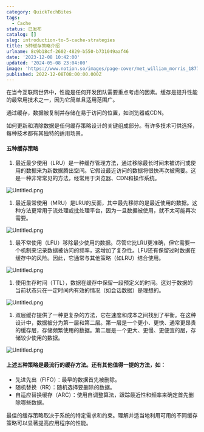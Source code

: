 ```yaml
---
category: QuickTechBites
tags:
  - Cache
status: 已发布
catalog: []
slug: introduction-to-5-cache-strategies
title: 5种缓存策略介绍
urlname: 8c9b18cf-2602-4829-b550-b731049aaf46
date: '2023-12-08 10:42:00'
updated: '2024-05-08 23:04:00'
image: 'https://www.notion.so/images/page-cover/met_william_morris_1877_willow.jpg'
published: 2022-12-08T08:00:00.000Z
---
```


在当今互联网世界中，性能是任何开发团队需要重点考虑的因素。缓存是提升性能的最常用技术之一，因为它简单且适用范围广。


通过缓存，数据被复制并存储在易于访问的位置，如浏览器或CDN。


如何更新和清除数据是任何缓存策略设计的关键组成部分。有许多技术可供选择，每种技术都有其独特的适用场景。


#### 五种缓存策略

1. 最近最少使用（LRU）是一种缓存管理方法，通过移除最长时间未被访问或使用的数据来为新数据腾出空间。它假设最近访问的数据将很快再次被需要。这是一种非常常见的方法，经常用于浏览器、CDN和操作系统。

![Untitled.png](https://prod-files-secure.s3.us-west-2.amazonaws.com/5d24fe63-e567-4804-86f9-9fdc62e13082/74494354-3dc7-4fc2-be3e-7e15913b3f24/Untitled.png?X-Amz-Algorithm=AWS4-HMAC-SHA256&X-Amz-Content-Sha256=UNSIGNED-PAYLOAD&X-Amz-Credential=ASIAZI2LB466U3OEP5PB%2F20250404%2Fus-west-2%2Fs3%2Faws4_request&X-Amz-Date=20250404T213433Z&X-Amz-Expires=3600&X-Amz-Security-Token=IQoJb3JpZ2luX2VjEKb%2F%2F%2F%2F%2F%2F%2F%2F%2F%2FwEaCXVzLXdlc3QtMiJHMEUCIQDsyYT6a47GrFSdiTgy4xh16NAixzdDPSdnI0phaAhv%2FAIgS2%2BASkYBfetyX7n2cvHVYiWpSGAdTAY9epZW1dttagcq%2FwMIHxAAGgw2Mzc0MjMxODM4MDUiDAkFIGA8VrWv4uJNzyrcAxWQxQjX%2BbR3AJ1Dhno1x33hsdUlO0IpPS6RukQSfrPphqmZyWhGGyeQSSXKXNQSawVjynnwS0iGedleHlyd%2BE6qGUJIrwmLkZ0psiTZRoqjW%2BaLGJAw0z7Ss2XIRXZEqFHXEgjQv4mNUkpxzoncOP%2BZqTVvmcL1Qb7RN%2BknKIGxPG%2F3N3dkRnawBgm6LHPFwHIS41HN9UA9SjQKQSSfHYZcqQNBpxEcZYoezlH5Dtc8ZmpF%2F6w25RqbJdVzppCk7eKGuckLqJvoubQtCGkpHRe6uZ81natdyNJjumJCFIDj3lNZu0poxfUS6JbhvaFJ%2Bv7mkRIVmQd0SMGhIZ6TCSAzqj4cboCsFb9ITyxYD1G%2FB6%2B%2BlPBCxe%2FAe0hLidRbsnRYjmjjDbjRZ8Gaap3wwxTCw8KzKIcPi21qMkCEXPWEcEnXUhc3JapYzQ8sukDHgmgNa5OBc1p3llmQL6LNsub4QLlseFa3azyqLs5CfSdV9NlS3XvzGemcjoJMy4h7gl%2FU%2BUxFMtmT134%2F%2F6L65fnOdmP%2FpsF6iQm0k6OhCAH4Dl5ILAARA6LPVg5JRLRhB0VutBbcrOKvn0QBOYB9PzkwjpA0H65ffGvHLWaAUgL%2Fd4gnYjglwk9IP6toMJOgwb8GOqUBr8TkfiPbXh8yc8ixBQdJZBNkkzudyH2VUWVOHLjuRc9c6yYc4Rg4ho1piQ5shVJB5tnQRttMi2uT0IyqxUXdkBudHRPUrYaMoaEJyhOnf8jXOGhCiR9isEcLNCqpi%2B0DRgLKWVgM777yt6o%2BfUMIvQUqnCCCKpYmJshIpvMqouca8W41MpzKmK7jJ%2FlZi%2BtwaYqmzYTAQCh%2F6%2FdUT63MSFHox%2BHX&X-Amz-Signature=2c17e09a9a54c1a72692593d815ff36f5fa6c7fcc4c799ea2d3f79295319dc38&X-Amz-SignedHeaders=host&x-id=GetObject)

1. 最近最常使用（MRU）是LRU的反面，其中最先移除的是最近使用的数据。这种方法更常用于流处理或批处理平台，因为一旦数据被使用，就不太可能再次需要。

![Untitled.png](https://prod-files-secure.s3.us-west-2.amazonaws.com/5d24fe63-e567-4804-86f9-9fdc62e13082/9394e615-e149-4cd8-9a1b-e3c39cda8184/Untitled.png?X-Amz-Algorithm=AWS4-HMAC-SHA256&X-Amz-Content-Sha256=UNSIGNED-PAYLOAD&X-Amz-Credential=ASIAZI2LB466U3OEP5PB%2F20250404%2Fus-west-2%2Fs3%2Faws4_request&X-Amz-Date=20250404T213433Z&X-Amz-Expires=3600&X-Amz-Security-Token=IQoJb3JpZ2luX2VjEKb%2F%2F%2F%2F%2F%2F%2F%2F%2F%2FwEaCXVzLXdlc3QtMiJHMEUCIQDsyYT6a47GrFSdiTgy4xh16NAixzdDPSdnI0phaAhv%2FAIgS2%2BASkYBfetyX7n2cvHVYiWpSGAdTAY9epZW1dttagcq%2FwMIHxAAGgw2Mzc0MjMxODM4MDUiDAkFIGA8VrWv4uJNzyrcAxWQxQjX%2BbR3AJ1Dhno1x33hsdUlO0IpPS6RukQSfrPphqmZyWhGGyeQSSXKXNQSawVjynnwS0iGedleHlyd%2BE6qGUJIrwmLkZ0psiTZRoqjW%2BaLGJAw0z7Ss2XIRXZEqFHXEgjQv4mNUkpxzoncOP%2BZqTVvmcL1Qb7RN%2BknKIGxPG%2F3N3dkRnawBgm6LHPFwHIS41HN9UA9SjQKQSSfHYZcqQNBpxEcZYoezlH5Dtc8ZmpF%2F6w25RqbJdVzppCk7eKGuckLqJvoubQtCGkpHRe6uZ81natdyNJjumJCFIDj3lNZu0poxfUS6JbhvaFJ%2Bv7mkRIVmQd0SMGhIZ6TCSAzqj4cboCsFb9ITyxYD1G%2FB6%2B%2BlPBCxe%2FAe0hLidRbsnRYjmjjDbjRZ8Gaap3wwxTCw8KzKIcPi21qMkCEXPWEcEnXUhc3JapYzQ8sukDHgmgNa5OBc1p3llmQL6LNsub4QLlseFa3azyqLs5CfSdV9NlS3XvzGemcjoJMy4h7gl%2FU%2BUxFMtmT134%2F%2F6L65fnOdmP%2FpsF6iQm0k6OhCAH4Dl5ILAARA6LPVg5JRLRhB0VutBbcrOKvn0QBOYB9PzkwjpA0H65ffGvHLWaAUgL%2Fd4gnYjglwk9IP6toMJOgwb8GOqUBr8TkfiPbXh8yc8ixBQdJZBNkkzudyH2VUWVOHLjuRc9c6yYc4Rg4ho1piQ5shVJB5tnQRttMi2uT0IyqxUXdkBudHRPUrYaMoaEJyhOnf8jXOGhCiR9isEcLNCqpi%2B0DRgLKWVgM777yt6o%2BfUMIvQUqnCCCKpYmJshIpvMqouca8W41MpzKmK7jJ%2FlZi%2BtwaYqmzYTAQCh%2F6%2FdUT63MSFHox%2BHX&X-Amz-Signature=903d32675b33739eb1fd1314edbf503a2c5e90d52dc198c1865249861808dc15&X-Amz-SignedHeaders=host&x-id=GetObject)

1. 最不常使用（LFU）移除最少使用的数据。尽管它比LRU更准确，但它需要一个机制来记录数据被访问的频率，这增加了复杂性。LFU还有保留过时数据在缓存中的风险。因此，它通常与其他策略（如LRU）结合使用。

![Untitled.png](https://prod-files-secure.s3.us-west-2.amazonaws.com/5d24fe63-e567-4804-86f9-9fdc62e13082/ff489bb8-941e-4617-b208-e17020ed7ada/Untitled.png?X-Amz-Algorithm=AWS4-HMAC-SHA256&X-Amz-Content-Sha256=UNSIGNED-PAYLOAD&X-Amz-Credential=ASIAZI2LB466U3OEP5PB%2F20250404%2Fus-west-2%2Fs3%2Faws4_request&X-Amz-Date=20250404T213433Z&X-Amz-Expires=3600&X-Amz-Security-Token=IQoJb3JpZ2luX2VjEKb%2F%2F%2F%2F%2F%2F%2F%2F%2F%2FwEaCXVzLXdlc3QtMiJHMEUCIQDsyYT6a47GrFSdiTgy4xh16NAixzdDPSdnI0phaAhv%2FAIgS2%2BASkYBfetyX7n2cvHVYiWpSGAdTAY9epZW1dttagcq%2FwMIHxAAGgw2Mzc0MjMxODM4MDUiDAkFIGA8VrWv4uJNzyrcAxWQxQjX%2BbR3AJ1Dhno1x33hsdUlO0IpPS6RukQSfrPphqmZyWhGGyeQSSXKXNQSawVjynnwS0iGedleHlyd%2BE6qGUJIrwmLkZ0psiTZRoqjW%2BaLGJAw0z7Ss2XIRXZEqFHXEgjQv4mNUkpxzoncOP%2BZqTVvmcL1Qb7RN%2BknKIGxPG%2F3N3dkRnawBgm6LHPFwHIS41HN9UA9SjQKQSSfHYZcqQNBpxEcZYoezlH5Dtc8ZmpF%2F6w25RqbJdVzppCk7eKGuckLqJvoubQtCGkpHRe6uZ81natdyNJjumJCFIDj3lNZu0poxfUS6JbhvaFJ%2Bv7mkRIVmQd0SMGhIZ6TCSAzqj4cboCsFb9ITyxYD1G%2FB6%2B%2BlPBCxe%2FAe0hLidRbsnRYjmjjDbjRZ8Gaap3wwxTCw8KzKIcPi21qMkCEXPWEcEnXUhc3JapYzQ8sukDHgmgNa5OBc1p3llmQL6LNsub4QLlseFa3azyqLs5CfSdV9NlS3XvzGemcjoJMy4h7gl%2FU%2BUxFMtmT134%2F%2F6L65fnOdmP%2FpsF6iQm0k6OhCAH4Dl5ILAARA6LPVg5JRLRhB0VutBbcrOKvn0QBOYB9PzkwjpA0H65ffGvHLWaAUgL%2Fd4gnYjglwk9IP6toMJOgwb8GOqUBr8TkfiPbXh8yc8ixBQdJZBNkkzudyH2VUWVOHLjuRc9c6yYc4Rg4ho1piQ5shVJB5tnQRttMi2uT0IyqxUXdkBudHRPUrYaMoaEJyhOnf8jXOGhCiR9isEcLNCqpi%2B0DRgLKWVgM777yt6o%2BfUMIvQUqnCCCKpYmJshIpvMqouca8W41MpzKmK7jJ%2FlZi%2BtwaYqmzYTAQCh%2F6%2FdUT63MSFHox%2BHX&X-Amz-Signature=f819f747a5bd4d11c934b0202a586a2271de9af1e28085b479037b3e03e3b0e1&X-Amz-SignedHeaders=host&x-id=GetObject)

1. 使用生存时间（TTL），数据在缓存中保留一段预定义的时间。这对于数据的当前状态只在一定时间内有效的情况（如会话数据）是理想的。

![Untitled.png](https://prod-files-secure.s3.us-west-2.amazonaws.com/5d24fe63-e567-4804-86f9-9fdc62e13082/480ed8d3-f3c7-4a40-a9c6-4ca2e915c139/Untitled.png?X-Amz-Algorithm=AWS4-HMAC-SHA256&X-Amz-Content-Sha256=UNSIGNED-PAYLOAD&X-Amz-Credential=ASIAZI2LB466U3OEP5PB%2F20250404%2Fus-west-2%2Fs3%2Faws4_request&X-Amz-Date=20250404T213433Z&X-Amz-Expires=3600&X-Amz-Security-Token=IQoJb3JpZ2luX2VjEKb%2F%2F%2F%2F%2F%2F%2F%2F%2F%2FwEaCXVzLXdlc3QtMiJHMEUCIQDsyYT6a47GrFSdiTgy4xh16NAixzdDPSdnI0phaAhv%2FAIgS2%2BASkYBfetyX7n2cvHVYiWpSGAdTAY9epZW1dttagcq%2FwMIHxAAGgw2Mzc0MjMxODM4MDUiDAkFIGA8VrWv4uJNzyrcAxWQxQjX%2BbR3AJ1Dhno1x33hsdUlO0IpPS6RukQSfrPphqmZyWhGGyeQSSXKXNQSawVjynnwS0iGedleHlyd%2BE6qGUJIrwmLkZ0psiTZRoqjW%2BaLGJAw0z7Ss2XIRXZEqFHXEgjQv4mNUkpxzoncOP%2BZqTVvmcL1Qb7RN%2BknKIGxPG%2F3N3dkRnawBgm6LHPFwHIS41HN9UA9SjQKQSSfHYZcqQNBpxEcZYoezlH5Dtc8ZmpF%2F6w25RqbJdVzppCk7eKGuckLqJvoubQtCGkpHRe6uZ81natdyNJjumJCFIDj3lNZu0poxfUS6JbhvaFJ%2Bv7mkRIVmQd0SMGhIZ6TCSAzqj4cboCsFb9ITyxYD1G%2FB6%2B%2BlPBCxe%2FAe0hLidRbsnRYjmjjDbjRZ8Gaap3wwxTCw8KzKIcPi21qMkCEXPWEcEnXUhc3JapYzQ8sukDHgmgNa5OBc1p3llmQL6LNsub4QLlseFa3azyqLs5CfSdV9NlS3XvzGemcjoJMy4h7gl%2FU%2BUxFMtmT134%2F%2F6L65fnOdmP%2FpsF6iQm0k6OhCAH4Dl5ILAARA6LPVg5JRLRhB0VutBbcrOKvn0QBOYB9PzkwjpA0H65ffGvHLWaAUgL%2Fd4gnYjglwk9IP6toMJOgwb8GOqUBr8TkfiPbXh8yc8ixBQdJZBNkkzudyH2VUWVOHLjuRc9c6yYc4Rg4ho1piQ5shVJB5tnQRttMi2uT0IyqxUXdkBudHRPUrYaMoaEJyhOnf8jXOGhCiR9isEcLNCqpi%2B0DRgLKWVgM777yt6o%2BfUMIvQUqnCCCKpYmJshIpvMqouca8W41MpzKmK7jJ%2FlZi%2BtwaYqmzYTAQCh%2F6%2FdUT63MSFHox%2BHX&X-Amz-Signature=c2ee40de7cd4bbd61af0010f2325d19a607fe680e849b7e496fe7ee48bcd5e15&X-Amz-SignedHeaders=host&x-id=GetObject)

1. 双层缓存提供了一种更复杂的方法，它在速度和成本之间找到了平衡。在这种设计中，数据被分为第一层和第二层。第一层是一个更小、更快、通常更昂贵的缓存层，存储频繁使用的数据。第二层是一个更大、更慢、更便宜的层，存储较少使用的数据。

![Untitled.png](https://prod-files-secure.s3.us-west-2.amazonaws.com/5d24fe63-e567-4804-86f9-9fdc62e13082/35e68090-275d-4707-9e9a-ce86f000e9eb/Untitled.png?X-Amz-Algorithm=AWS4-HMAC-SHA256&X-Amz-Content-Sha256=UNSIGNED-PAYLOAD&X-Amz-Credential=ASIAZI2LB466U3OEP5PB%2F20250404%2Fus-west-2%2Fs3%2Faws4_request&X-Amz-Date=20250404T213433Z&X-Amz-Expires=3600&X-Amz-Security-Token=IQoJb3JpZ2luX2VjEKb%2F%2F%2F%2F%2F%2F%2F%2F%2F%2FwEaCXVzLXdlc3QtMiJHMEUCIQDsyYT6a47GrFSdiTgy4xh16NAixzdDPSdnI0phaAhv%2FAIgS2%2BASkYBfetyX7n2cvHVYiWpSGAdTAY9epZW1dttagcq%2FwMIHxAAGgw2Mzc0MjMxODM4MDUiDAkFIGA8VrWv4uJNzyrcAxWQxQjX%2BbR3AJ1Dhno1x33hsdUlO0IpPS6RukQSfrPphqmZyWhGGyeQSSXKXNQSawVjynnwS0iGedleHlyd%2BE6qGUJIrwmLkZ0psiTZRoqjW%2BaLGJAw0z7Ss2XIRXZEqFHXEgjQv4mNUkpxzoncOP%2BZqTVvmcL1Qb7RN%2BknKIGxPG%2F3N3dkRnawBgm6LHPFwHIS41HN9UA9SjQKQSSfHYZcqQNBpxEcZYoezlH5Dtc8ZmpF%2F6w25RqbJdVzppCk7eKGuckLqJvoubQtCGkpHRe6uZ81natdyNJjumJCFIDj3lNZu0poxfUS6JbhvaFJ%2Bv7mkRIVmQd0SMGhIZ6TCSAzqj4cboCsFb9ITyxYD1G%2FB6%2B%2BlPBCxe%2FAe0hLidRbsnRYjmjjDbjRZ8Gaap3wwxTCw8KzKIcPi21qMkCEXPWEcEnXUhc3JapYzQ8sukDHgmgNa5OBc1p3llmQL6LNsub4QLlseFa3azyqLs5CfSdV9NlS3XvzGemcjoJMy4h7gl%2FU%2BUxFMtmT134%2F%2F6L65fnOdmP%2FpsF6iQm0k6OhCAH4Dl5ILAARA6LPVg5JRLRhB0VutBbcrOKvn0QBOYB9PzkwjpA0H65ffGvHLWaAUgL%2Fd4gnYjglwk9IP6toMJOgwb8GOqUBr8TkfiPbXh8yc8ixBQdJZBNkkzudyH2VUWVOHLjuRc9c6yYc4Rg4ho1piQ5shVJB5tnQRttMi2uT0IyqxUXdkBudHRPUrYaMoaEJyhOnf8jXOGhCiR9isEcLNCqpi%2B0DRgLKWVgM777yt6o%2BfUMIvQUqnCCCKpYmJshIpvMqouca8W41MpzKmK7jJ%2FlZi%2BtwaYqmzYTAQCh%2F6%2FdUT63MSFHox%2BHX&X-Amz-Signature=b76eac32b8b2a1125eebb0e109b2be0b73ead8c20a28c62dfe31e45f5a53ea62&X-Amz-SignedHeaders=host&x-id=GetObject)


#### 上述五种策略是最流行的缓存方法。还有其他值得一提的方法，如：

- 先进先出（FIFO）：最早的数据首先被删除。
- 随机替换（RR）：随机选择要删除的数据。
- 自适应替换缓存（ARC）：使用自调整算法，跟踪最近性和频率来确定首先删除哪些数据。

最佳的缓存策略取决于系统的特定需求和约束。理解并适当地利用可用的不同缓存策略可以显著提高应用程序的性能。

